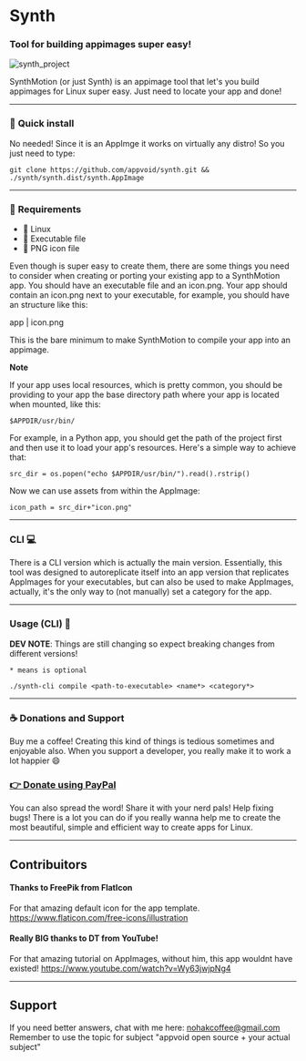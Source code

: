 # Synth

### Tool for building appimages super easy!

![synth_project](https://user-images.githubusercontent.com/78444142/161784980-0322cc73-26c1-4f5c-9eff-34ac5667782f.png)

SynthMotion (or just Synth) is an appimage tool that let's you build appimages for Linux super easy. Just need to locate your app and done!

***
### 📝 **Quick install**
No needed! Since it is an AppImge it works on virtually any distro! So you just need to type:

``git clone https://github.com/appvoid/synth.git && ./synth/synth.dist/synth.AppImage``
***
### 📝 **Requirements**

- 🐧 Linux
- 📄 Executable file
- 🎴 PNG icon file

Even though is super easy to create them, there are some things you need to consider when creating or porting your existing app to a SynthMotion app. You should have an executable file and an icon.png. Your app should contain an icon.png next to your executable, for example, you should have an structure like this:

app | icon.png

This is the bare minimum to make SynthMotion to compile your app into an appimage.

**Note**

If your app uses local resources, which is pretty common, you should be providing to your app the base directory path where your app is located when mounted, like this:

``$APPDIR/usr/bin/``

For example, in a Python app, you should get the path of the project first and then use it to load your app's resources. Here's a simple way to achieve that:

``src_dir = os.popen("echo $APPDIR/usr/bin/").read().rstrip()``

Now we can use assets from within the AppImage:

``icon_path = src_dir+"icon.png"``

***

### **CLI** 💻
There is a CLI version which is actually the main version. Essentially, this tool was designed to autoreplicate itself into an app version that replicates AppImages for your executables, but can also be used to make AppImages, actually, it's the only way to (not manually) set a category for the app.
****
### **Usage (CLI)** 🚩
**DEV NOTE**: Things are still changing so expect breaking changes from different versions!

``* means is optional``

``./synth-cli compile <path-to-executable> <name*> <category*> ``

****
### ☕ **Donations and Support** 
Buy me a coffee! Creating this kind of things is tedious sometimes and enjoyable also. When you support a developer, you really make it to work a lot happier 😄
### [ 👉 **Donate using PayPal** ](https://www.paypal.com/donate/?hosted_button_id=CDZH8GJET9SNU)


You can also spread the word! Share it with your nerd pals! Help fixing bugs! There is a lot you can do if you really wanna help me to create the most beautiful, simple and efficient way to create apps for Linux.

****

## Contribuitors
#### **Thanks to FreePik from FlatIcon**
For that amazing default icon for the app template.
https://www.flaticon.com/free-icons/illustration

#### **Really BIG thanks to DT from YouTube!**
For that amazing tutorial on AppImages, without him, this app wouldnt have existed! https://www.youtube.com/watch?v=Wy63jwjpNg4
****
## Support
If you need better answers, chat with me here:
nohakcoffee@gmail.com
Remember to use the topic for subject "appvoid open source + your actual subject"